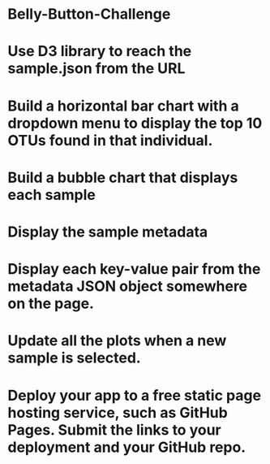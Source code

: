 # Belly-Button-Challenge

# Use D3 library to reach the sample.json from the URL
# Build a horizontal bar chart with a dropdown menu to display the top 10 OTUs found in that individual.
# Build a bubble chart that displays each sample
# Display the sample metadata
# Display each key-value pair from the metadata JSON object somewhere on the page.
# Update all the plots when a new sample is selected.
# Deploy your app to a free static page hosting service, such as GitHub Pages. Submit the links to your deployment and your GitHub repo.

